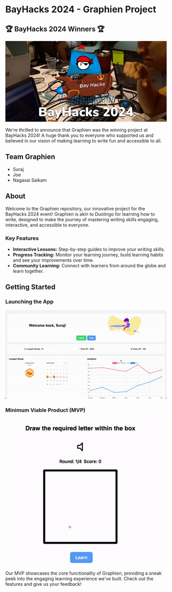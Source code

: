 # BayHacks 2024 - Graphien Project

## 🏆 BayHacks 2024 Winners 🏆

![BayHacks Logo](img-readme/Bayhacks2024.jpeg)


We're thrilled to announce that Graphien was the winning project at BayHacks 2024! A huge thank you to everyone who supported us and 
believed in our vision of making learning to write fun and accessible to all.


## Team Graphien
- Suraj
- Joe
- Nagasai Saikam

## About
Welcome to the Graphien repository, our innovative project for the BayHacks 2024 event! Graphien is akin to Duolingo for learning how 
to write, designed to make the journey of mastering writing skills engaging, interactive, and accessible to everyone.

### Key Features
- **Interactive Lessons:** Step-by-step guides to improve your writing skills.
- **Progress Tracking:** Monitor your learning journey, build learning habits  and see your improvements over time.
- **Community Learning:** Connect with learners from around the globe and learn together.

## Getting Started

### Launching the App
![Landing App GIF](./img-readme/landing.gif)

### Minimum Viable Product (MVP)
![MVP GIF](./img-readme/tutorial.gif)

Our MVP showcases the core functionality of Graphien, providing a sneak peek into the engaging learning experience we've built. Check 
out the features and give us your feedback!



